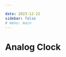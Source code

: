 ```yaml
---

date: 2023-12-22
sidebar: false
# menu: main
---
```


# Analog Clock

<body>
    <div class="canvas1"></div>
    <script src="https://d3js.org/d3.v7.min.js"></script>
    <script src="./circle_1.js"></script>
</body>



<!-- ## Older version
<body>
    <div class="canvas"></div>
    <script src="https://d3js.org/d3.v7.min.js"></script>
    <script src="./circle.js"></script>
</body> -->




